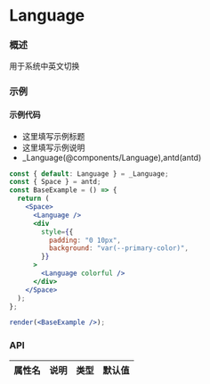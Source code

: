 
# Language


### 概述

用于系统中英文切换


### 示例

#### 示例代码

- 这里填写示例标题
- 这里填写示例说明
- _Language(@components/Language),antd(antd)

```jsx
const { default: Language } = _Language;
const { Space } = antd;
const BaseExample = () => {
  return (
    <Space>
      <Language />
      <div
        style={{
          padding: "0 10px",
          background: "var(--primary-color)",
        }}
      >
        <Language colorful />
      </div>
    </Space>
  );
};

render(<BaseExample />);

```


### API

|属性名|说明|类型|默认值|
|  ---  | ---  | --- | --- |

